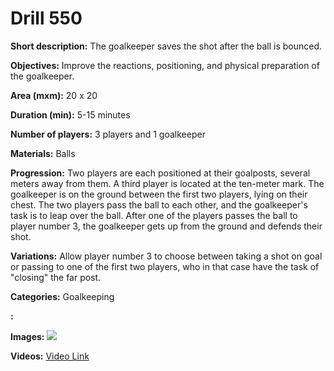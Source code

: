 # Drill 550

**Short description:**
The goalkeeper saves the shot after the ball is bounced.

**Objectives:**
Improve the reactions, positioning, and physical preparation of the goalkeeper.

**Area (mxm):**
20 x 20

**Duration (min):**
5-15 minutes

**Number of players:**
3 players and 1 goalkeeper

**Materials:**
Balls

**Progression:**
Two players are each positioned at their goalposts, several meters away from them. A third player is located at the ten-meter mark. The goalkeeper is on the ground between the first two players, lying on their chest. The two players pass the ball to each other, and the goalkeeper's task is to leap over the ball. After one of the players passes the ball to player number 3, the goalkeeper gets up from the ground and defends their shot.

**Variations:**
Allow player number 3 to choose between taking a shot on goal or passing to one of the first two players, who in that case have the task of "closing" the far post.

**Categories:**
Goalkeeping

**:**


**Images:**
![](https://www.coachingfutsal.com/\images\48a30b4d3839ee7998b709af2f167f6977ffdafc97a938ec3170c6f4dbf7128b0fe48fa87f0d53d523369796bccb799022265e1f0337de377acb798a0ac3eb6c4ea9878a71e2c.png)

**Videos:**
[Video Link](https://www.youtube.com/embed/Niuf1ZZd2fc)

